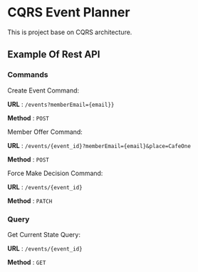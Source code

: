# CQRS Event Planner
This is project base on CQRS architecture.

## Example Of Rest API
### Commands 
Create Event Command:

**URL** : `/events?memberEmail={email}}`

**Method** : `POST`

Member Offer Command:

**URL** : `/events/{event_id}?memberEmail={email}&place=CafeOne`

**Method** : `POST`

Force Make Decision Command:

**URL** : `/events/{event_id}`

**Method** : `PATCH`

### Query
Get Current State Query:

**URL** : `/events/{event_id}`

**Method** : `GET`
